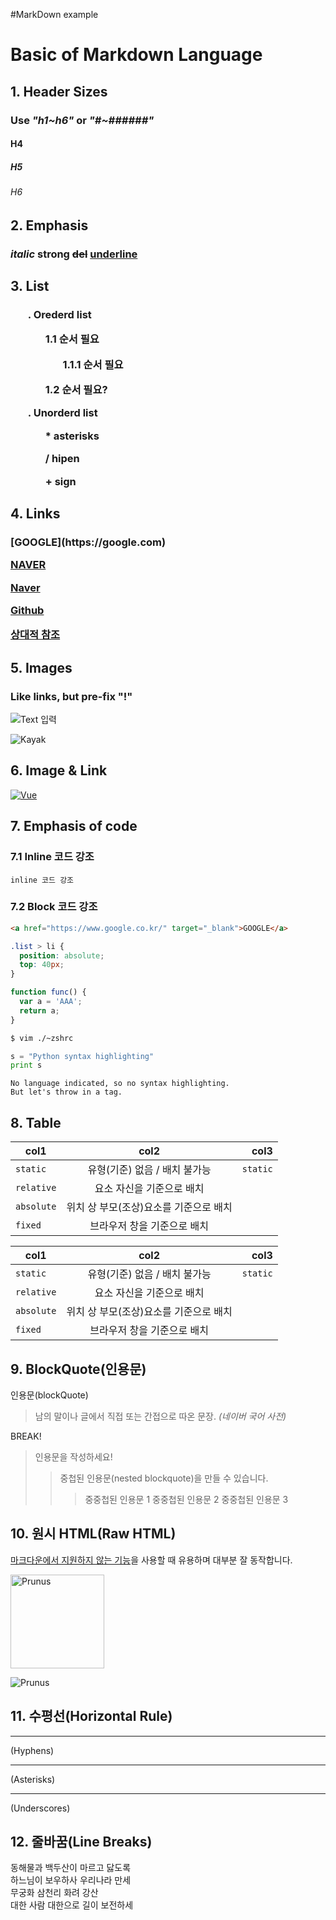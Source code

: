 #MarkDown example
<h1> Basic of Markdown Language

<h2> 1. Header Sizes
<h3> Use <em>"h1~h6"</em> or <em>"#~######"</em>
<h4> H4 <h5> H5 <h6> H6 </h6>

<h2> 2. Emphasis
<h3>
<em> italic </em>
<strong> strong </strong>
<del>del</del>
<u> underline </u>
</h3>

<h2> 3. List</h2>
<h3>
<ol>. Orederd list
    <ol> 1.1 순서 필요 
        <ol> 1.1.1 순서 필요 </ol>
    </ol>
    <ol> 1.2 순서 필요? </ol>
</ol>

<ul> . Unorderd list
    <ul> * asterisks </ul>
    <ul> / hipen </ul>
    <ul> + sign  </ul>
</ul>
</h3>

<h2> 4. Links</h2>
<h3>
[GOOGLE](https://google.com)

[NAVER](https://naver.com "링크 설명(title).")

[Naver][참조 링크]

[Github][1]

[상대적 참조](../users/login)


[1]: https://github.com
[참조 링크]: http://naver.com "네이버로 이동"
</h3>

<h2> 5. Images</h2>

### Like links, but pre-fix "!"

![Text 입력](http://www.gstatic.com/webp/gallery/5.jpg "description")

![Kayak][Logo]

[Logo]: http://www.gstatic.com/webp/gallery/2.jpg "To go kayaking."

<h2> 6. Image & Link</h2>

[![Vue](/images/vue.png)](https://kr.vuejs.org/ "description2")

<h2> 7. Emphasis of code </h2>

<h3> 7.1 Inline 코드 강조 </h3>

`inline 코드 강조`

<h3> 7.2 Block 코드 강조 </h3>

```html
<a href="https://www.google.co.kr/" target="_blank">GOOGLE</a>
```

```css
.list > li {
  position: absolute;
  top: 40px;
}
```

```javascript
function func() {
  var a = 'AAA';
  return a;
}
```

```bash
$ vim ./~zshrc
```

```python
s = "Python syntax highlighting"
print s
```

```
No language indicated, so no syntax highlighting. 
But let's throw in a tag.
```

<h2> 8. Table </h2>

| col1 | col2 | col3 |
|---|:---:|---:|
| `static` | 유형(기준) 없음 / 배치 불가능 | `static` |
| `relative` | 요소 자신을 기준으로 배치 |  |
| `absolute` | 위치 상 부모(조상)요소를 기준으로 배치 |  |
| `fixed` | 브라우저 창을 기준으로 배치 |  |

| col1 | col2 | col3 |
|---|:---:|---:
 `static` | 유형(기준) 없음 / 배치 불가능 | `static` |
 `relative` | 요소 자신을 기준으로 배치 |  |
 `absolute` | 위치 상 부모(조상)요소를 기준으로 배치 |  |
 `fixed` | 브라우저 창을 기준으로 배치 |  |

 <h2> 9. BlockQuote(인용문) </h2>

 인용문(blockQuote)

> 남의 말이나 글에서 직접 또는 간접으로 따온 문장.
> _(네이버 국어 사전)_

BREAK!

> 인용문을 작성하세요!
>> 중첩된 인용문(nested blockquote)을 만들 수 있습니다.
>>> 중중첩된 인용문 1
>>> 중중첩된 인용문 2
>>> 중중첩된 인용문 3

 <h2> 10. 원시 HTML(Raw HTML) </h2>

 <u>마크다운에서 지원하지 않는 기능</u>을 사용할 때 유용하며 대부분 잘 동작합니다.

<img width="150" src="http://www.gstatic.com/webp/gallery/4.jpg" alt="Prunus" title="A Wild Cherry (Prunus avium) in flower">

![Prunus](http://www.gstatic.com/webp/gallery/4.jpg)

 <h2> 11. 수평선(Horizontal Rule) </h2>

---
 (Hyphens)

***
(Asterisks)

___
(Underscores)

<h2> 12. 줄바꿈(Line Breaks) </h2>
<!--띄어쓰기 2번 or <br>-->

동해물과 백두산이 마르고 닳도록  
하느님이 보우하사 우리나라 만세  
무궁화 삼천리 화려 강산<br>
대한 사람 대한으로 길이 보전하세

